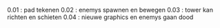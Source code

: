 0.01 : pad tekenen
0.02 : enemys spawnen en bewegen
0.03 : tower kan richten en schieten
0.04 : nieuwe graphics en enemys gaan dood